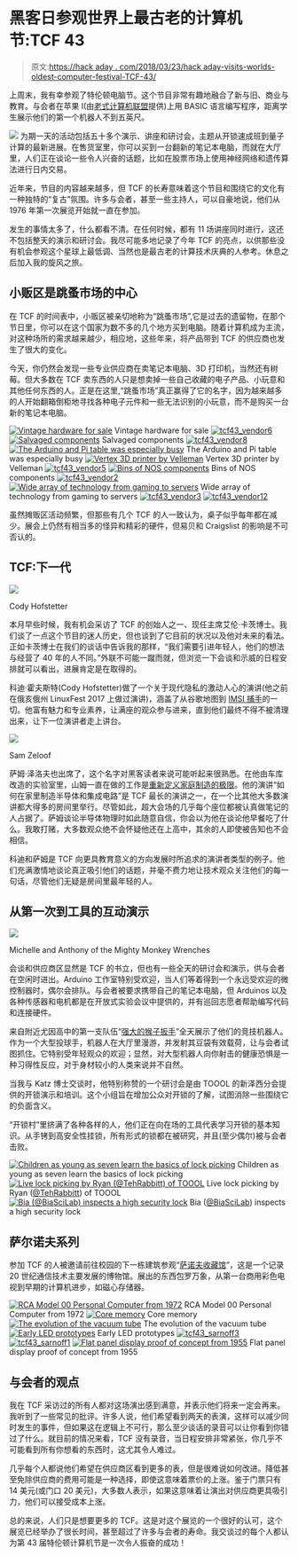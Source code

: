 # 黑客日参观世界上最古老的计算机节:TCF 43

> 原文:[https://hack aday . com/2018/03/23/hack aday-visits-worlds-oldest-computer-festival-TCF-43/](https://hackaday.com/2018/03/23/hackaday-visits-worlds-oldest-computer-festival-tcf-43/)

上周末，我有幸参观了特伦顿电脑节。这个节目非常有趣地融合了新与旧、商业与教育。与会者在苹果 I(由[老式计算机联盟](https://hackaday.com/tag/vcf/)提供)上用 BASIC 语言编写程序，距离学生展示他们的第一个机器人不到五英尺。

[![](../Images/1fa669318caa65eefeec0db5c83fc691.png)](https://hackaday.com/wp-content/uploads/2018/03/tcf43_apple1.jpg) 为期一天的活动包括五十多个演示、讲座和研讨会，主题从开锁速成班到量子计算的最新进展。在售货室里，你可以买到一台翻新的笔记本电脑，而就在大厅里，人们正在谈论一些令人兴奋的话题，比如在股票市场上使用神经网络和遗传算法进行日内交易。

近年来，节目的内容越来越多，但 TCF 的长寿意味着这个节目和围绕它的文化有一种独特的“复古”氛围。许多与会者，甚至一些主持人，可以自豪地说，他们从 1976 年第一次展览开始就一直在参加。

发生的事情太多了，什么都看不清。在任何时候，都有 11 场讲座同时进行，这还不包括整天的演示和研讨会。我尽可能多地记录了今年 TCF 的亮点，以供那些没有机会参观这个星球上最低调、当然也是最古老的计算技术庆典的人参考。休息之后加入我的旋风之旅。

## 小贩区是跳蚤市场的中心

在 TCF 的时间表中，小贩区被亲切地称为“跳蚤市场”,它是过去的遗留物，在那个节日里，你可以在这个国家为数不多的几个地方买到电脑。随着计算机成为主流，对这种场所的需求越来越少，相应地，这些年来，将产品带到 TCF 的供应商也发生了很大的变化。

今天，你仍然会发现一些专业供应商在卖笔记本电脑、3D 打印机，当然还有树莓。但大多数在 TCF 卖东西的人只是想卖掉一些自己收藏的电子产品、小玩意和其他任何东西的人。正是在这里,“跳蚤市场”真正赢得了它的名字，因为越来越多的人开始翻箱倒柜地寻找各种电子元件和一些无法识别的小玩意，而不是购买一台新的笔记本电脑。

 [![Vintage hardware for sale](../Images/adafe823d7a3391aa23ed90a24441207.png "tcf43_vendor10")](https://i0.wp.com/hackaday.com/wp-content/uploads/2018/03/tcf43_vendor10.jpg?ssl=1) Vintage hardware for sale [![tcf43_vendor6](../Images/fa70c59d7dbd4fab9820dd47b8a41746.png "tcf43_vendor6")](https://i0.wp.com/hackaday.com/wp-content/uploads/2018/03/tcf43_vendor6.jpg?ssl=1)  [![Salvaged components](../Images/bf679133a1b5f98c122a3676e4a56ad5.png "tcf43_vendor7")](https://i0.wp.com/hackaday.com/wp-content/uploads/2018/03/tcf43_vendor7.jpg?ssl=1) Salvaged components [![tcf43_vendor8](../Images/dbb22b45f37fd5adc9a2807c495a18af.png "tcf43_vendor8")](https://i0.wp.com/hackaday.com/wp-content/uploads/2018/03/tcf43_vendor8.jpg?ssl=1)  [![The Arduino and Pi table was especially busy](../Images/150ea264c10cd16b062396aacf548095.png "tcf43_vendor9")](https://i0.wp.com/hackaday.com/wp-content/uploads/2018/03/tcf43_vendor9.jpg?ssl=1) The Arduino and Pi table was especially busy [![Vertex 3D printer by Velleman](../Images/92ea0ad1d35dbef8647789eebf97ea72.png "tcf43_vendor11")](https://i0.wp.com/hackaday.com/wp-content/uploads/2018/03/tcf43_vendor11.jpg?ssl=1) Vertex 3D printer by Velleman [![tcf43_vendor5](../Images/369f5239b02adae5c9462e5fc560f13c.png "tcf43_vendor5")](https://i0.wp.com/hackaday.com/wp-content/uploads/2018/03/tcf43_vendor5.jpg?ssl=1)  [![Bins of NOS components](../Images/7f69a050b93b58fa10b698401c9bbc62.png "tcf43_vendor4")](https://i0.wp.com/hackaday.com/wp-content/uploads/2018/03/tcf43_vendor4.jpg?ssl=1) Bins of NOS components [![tcf43_vendor2](../Images/819c7b2b04ecfe50047648e890aa9f21.png "tcf43_vendor2")](https://i0.wp.com/hackaday.com/wp-content/uploads/2018/03/tcf43_vendor2.jpg?ssl=1)  [![Wide array of technology from gaming to servers](../Images/b3175012bbfa5c534f0b161f3d1a8eb7.png "tcf43_vendor1")](https://i0.wp.com/hackaday.com/wp-content/uploads/2018/03/tcf43_vendor1.jpg?ssl=1) Wide array of technology from gaming to servers [![tcf43_vendor3](../Images/1361ac828162633ef437cc6ab5530647.png "tcf43_vendor3")](https://i0.wp.com/hackaday.com/wp-content/uploads/2018/03/tcf43_vendor31.jpg?ssl=1)  [![tcf43_vendor12](../Images/89d6d42da88f6fa1999e717b4d048128.png "tcf43_vendor12")](https://i0.wp.com/hackaday.com/wp-content/uploads/2018/03/tcf43_vendor121.jpg?ssl=1) 

虽然摊贩区活动频繁，但那些有几个 TCF 的人一致认为，桌子似乎每年都在减少。展会上仍然有相当多的怪异和精彩的硬件，但易贝和 Craigslist 的影响是不可否认的。

## TCF:下一代

[![](../Images/f3676a41a10123764a85460e2aa46dd6.png)](https://hackaday.com/wp-content/uploads/2018/03/tcf43_cody.jpg)

Cody Hofstetter

本月早些时候，我有机会采访了 TCF 的创始人之一、现任主席艾伦·卡茨博士。我们谈了一点这个节目的迷人历史，但也谈到了它目前的状况以及他对未来的看法。正如卡茨博士在我们的谈话中告诉我的那样，“我们需要引进年轻人，他们的想法与经营了 40 年的人不同。”外联不可能一蹴而就，但浏览一下会谈和示威的日程安排就可以看出，进展肯定是在取得的。

科迪·霍夫斯特(Cody Hofstetter)做了一个关于现代隐私的激动人心的演讲(他之前在俄亥俄州 LinuxFest 2017 上做过演讲)，涵盖了从谷歌地图到 [IMSI 捕手](https://hackaday.com/2016/08/09/how-to-detect-and-find-rogue-cell-towers/)的一切。他富有魅力和专业素养，让满座的观众参与进来，直到他们最终不得不被清理出来，让下一位演讲者走上讲台。

[![](../Images/d4c163d2afb9607feb17a69b8e65a26d.png)](https://hackaday.com/wp-content/uploads/2018/03/tcf43_sam1.jpg)

Sam Zeloof

萨姆·泽洛夫也出席了，这个名字对黑客读者来说可能听起来很熟悉。在他由车库改造的实验室里，山姆一直在做的工作是[重新定义家庭制造的极限](https://hackaday.com/2017/02/25/the-fab-lab-next-door-diy-semiconductors/)。他的演讲“如何在家里制造半导体和集成电路”是 TCF 最长的演讲之一，在一个比其他大多数演讲都大得多的房间里举行。尽管如此，超大会场的几乎每个座位都被认真做笔记的人占据了。萨姆谈论半导体物理时如此随意自信，你会以为他在谈论他早餐吃了什么。我敢打赌，大多数观众绝不会怀疑他还在上高中，其余的人即使被告知也不会相信。

科迪和萨姆是 TCF 向更具教育意义的方向发展时所追求的演讲者类型的例子。他们充满激情地谈论真正吸引他们的话题，并毫不费力地让技术观众关注他们的每一句话，尽管他们无疑是房间里最年轻的人。

## 从第一次到工具的互动演示

[![](../Images/afc11ad9d59c1d2e2752d5a0fa1bc452.png)](https://hackaday.com/wp-content/uploads/2018/03/tcf43_mmw.jpg)

Michelle and Anthony of the Mighty Monkey Wrenches

会谈和供应商区显然是 TCF 的书立，但也有一些全天的研讨会和演示，供与会者在空闲时进出。Arduino 工作室特别受欢迎，当人们等着得到一个永远受欢迎的微控制器时，偶尔会排队。与会者被要求携带自己的笔记本电脑，但 Arduinos 以及各种传感器和电机都是在开放式实验会议中提供的，并有巡回志愿者帮助编写代码和连接硬件。

来自附近尤因高中的第一支队伍“[强大的猴子扳手](https://frcteam2016.wixsite.com/team2016)”全天展示了他们的竞技机器人。作为一个大型投球手，机器人在大厅里漫游，并发射其豆袋有效载荷，让与会者试图抓住。它特别受年轻观众的欢迎；显然，对大型机器人向你射击的健康恐惧是一种习得性反应，对于身材较小的人类来说并不自然。

当我与 Katz 博士交谈时，他特别称赞的一个研讨会是由 TOOOL 的新泽西分会提供的开锁演示和培训。这个小组旨在增加公众对开锁的了解，试图消除一些围绕它的负面含义。

“开锁村”里挤满了各种各样的人，他们正在向在场的工具代表学习开锁的基本知识。从手铐到高安全性挂锁，所有形式的锁都在被研究，并且(至少偶尔)被与会者击败。

 [![Children as young as seven learn the basics of lock picking](../Images/7118e87ec27ebf06ec0c6fc73c9494a3.png "tcf43_toool1")](https://i0.wp.com/hackaday.com/wp-content/uploads/2018/03/tcf43_toool11.jpg?ssl=1) Children as young as seven learn the basics of lock picking [![Live lock picking by Ryan (@TehRabbitt) of TOOOL](../Images/fe44aeae9ed8d00bf0862b3b694cf722.png "tcf43_toool2")](https://i0.wp.com/hackaday.com/wp-content/uploads/2018/03/tcf43_toool2.jpg?ssl=1) Live lock picking by Ryan ([@TehRabbitt](https://twitter.com/TehRabbitt)) of TOOOL [![Bia (@BiaSciLab) inspects a high security lock](../Images/4afc15cc4a4adbaf190d17eb0aab836c.png "tcf43_toool3")](https://i0.wp.com/hackaday.com/wp-content/uploads/2018/03/tcf43_toool3.jpg?ssl=1) Bia ([@BiaSciLab](https://twitter.com/biascilab)) inspects a high security lock

## 萨尔诺夫系列

参加 TCF 的人被邀请前往校园的下一栋建筑参观“[萨诺夫收藏馆](https://davidsarnoff.tcnj.edu)”，这是一个记录 20 世纪通信技术主要发展的博物馆。展出的东西包罗万象，从第一台商用彩色电视到早期的计算机进步，如磁心存储器。

 [![RCA Model 00 Personal Computer from 1972](../Images/ee4cf05daed9e07eda8f02c8321ff4fd.png "tcf43_sarnoff6")](https://i0.wp.com/hackaday.com/wp-content/uploads/2018/03/tcf43_sarnoff6.jpg?ssl=1) RCA Model 00 Personal Computer from 1972 [![Core memory](../Images/1d8c70adb7d23a71428dcc2ec2db6e2f.png "tcf43_sarnoff4")](https://i0.wp.com/hackaday.com/wp-content/uploads/2018/03/tcf43_sarnoff4.jpg?ssl=1) Core memory [![The evolution of the vacuum tube](../Images/15f1eeb8c6d83f09bd275e8cc19f2ead.png "tcf43_sarnoff7")](https://i0.wp.com/hackaday.com/wp-content/uploads/2018/03/tcf43_sarnoff7.jpg?ssl=1) The evolution of the vacuum tube [![Early LED prototypes](../Images/0257834dc4fb4a819a91f7206a952d3c.png "tcf43_sarnoff5")](https://i0.wp.com/hackaday.com/wp-content/uploads/2018/03/tcf43_sarnoff5.jpg?ssl=1) Early LED prototypes [![tcf43_sarnoff3](../Images/4ac0366c7b00f65f002bdf521a559bc5.png "tcf43_sarnoff3")](https://i0.wp.com/hackaday.com/wp-content/uploads/2018/03/tcf43_sarnoff3.jpg?ssl=1)  [![tcf43_sarnoff1](../Images/28b72a9f02cb492b949cac43d336e7cf.png "tcf43_sarnoff1")](https://i0.wp.com/hackaday.com/wp-content/uploads/2018/03/tcf43_sarnoff1.jpg?ssl=1)  [![Flat panel display proof of concept from 1955](../Images/e5caaf37d889ea6c014fb74400980833.png "tcf43_sarnoff2")](https://i0.wp.com/hackaday.com/wp-content/uploads/2018/03/tcf43_sarnoff2.jpg?ssl=1) Flat panel display proof of concept from 1955

## 与会者的观点

我在 TCF 采访过的所有人都对这场演出感到满意，并表示他们将来一定会再来。我听到了一些常见的批评。许多人说，他们希望看到两天的表演，这样可以减少同时发生的事件，但如果这在逻辑上不可行，那么至少谈话的录音可以让你看到你错过了什么。就目前的情况来看，TCF 没有录音，当日程安排非常紧张，你几乎不可能看到所有你想看的东西时，这尤其令人难过。

几乎每个人都说他们希望在供应商区看到更多的表，但是很难说如何改进。降低甚至免除供应商的费用可能是一种选择，即使这意味着票价的上涨。鉴于门票只有 14 美元(或门口 20 美元)，大多数人表示，如果这意味着让演出对供应商更具吸引力，他们可以接受成本上涨。

总的来说，人们只是想要更多的 TCF。这是对这个展览的一个很好的认可，这个展览已经举办了很长时间，甚至超过了许多与会者的寿命。我交谈过的每个人都认为第 43 届特伦顿计算机节是一次令人振奋的成功！